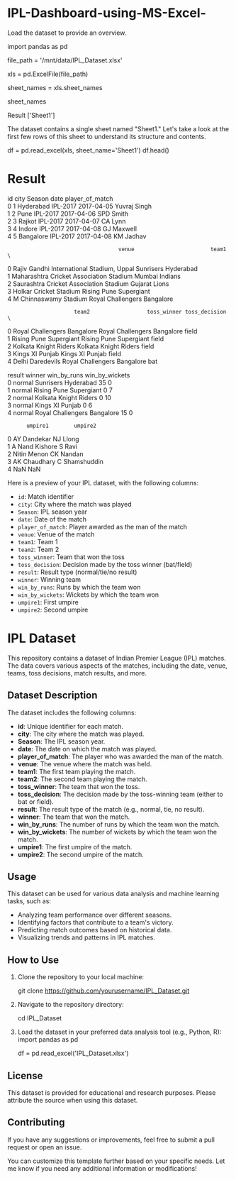# IPL-Dashboard-using-MS-Excel-

Load the dataset to provide an overview.

import pandas as pd

file_path = '/mnt/data/IPL_Dataset.xlsx'

xls = pd.ExcelFile(file_path)

sheet_names = xls.sheet_names

sheet_names

Result
['Sheet1']

The dataset contains a single sheet named "Sheet1." Let's take a look at the first few rows of this sheet to understand its structure and contents.

df = pd.read_excel(xls, sheet_name='Sheet1')
df.head()

# Result
   id       city    Season       date player_of_match  \
0   1  Hyderabad  IPL-2017 2017-04-05    Yuvraj Singh   
1   2       Pune  IPL-2017 2017-04-06       SPD Smith   
2   3     Rajkot  IPL-2017 2017-04-07         CA Lynn   
3   4     Indore  IPL-2017 2017-04-08      GJ Maxwell   
4   5  Bangalore  IPL-2017 2017-04-08       KM Jadhav   

                                       venue                        team1  \
0  Rajiv Gandhi International Stadium, Uppal          Sunrisers Hyderabad   
1    Maharashtra Cricket Association Stadium               Mumbai Indians   
2     Saurashtra Cricket Association Stadium                Gujarat Lions   
3                     Holkar Cricket Stadium       Rising Pune Supergiant   
4                      M Chinnaswamy Stadium  Royal Challengers Bangalore   

                         team2                  toss_winner toss_decision  \
0  Royal Challengers Bangalore  Royal Challengers Bangalore         field   
1       Rising Pune Supergiant       Rising Pune Supergiant         field   
2        Kolkata Knight Riders        Kolkata Knight Riders         field   
3              Kings XI Punjab              Kings XI Punjab         field   
4             Delhi Daredevils  Royal Challengers Bangalore           bat   

   result                       winner  win_by_runs  win_by_wickets  \
0  normal          Sunrisers Hyderabad           35               0   
1  normal       Rising Pune Supergiant            0               7   
2  normal        Kolkata Knight Riders            0              10   
3  normal              Kings XI Punjab            0               6   
4  normal  Royal Challengers Bangalore           15               0   

          umpire1        umpire2  
0     AY Dandekar       NJ Llong  
1  A Nand Kishore         S Ravi  
2     Nitin Menon      CK Nandan  
3    AK Chaudhary  C Shamshuddin  
4             NaN            NaN  

Here is a preview of your IPL dataset, with the following columns:

- `id`: Match identifier
- `city`: City where the match was played
- `Season`: IPL season year
- `date`: Date of the match
- `player_of_match`: Player awarded as the man of the match
- `venue`: Venue of the match
- `team1`: Team 1
- `team2`: Team 2
- `toss_winner`: Team that won the toss
- `toss_decision`: Decision made by the toss winner (bat/field)
- `result`: Result type (normal/tie/no result)
- `winner`: Winning team
- `win_by_runs`: Runs by which the team won
- `win_by_wickets`: Wickets by which the team won
- `umpire1`: First umpire
- `umpire2`: Second umpire

# IPL Dataset

This repository contains a dataset of Indian Premier League (IPL) matches. The data covers various aspects of the matches, including the date, venue, teams, toss decisions, match results, and more.

## Dataset Description

The dataset includes the following columns:

- **id**: Unique identifier for each match.
- **city**: The city where the match was played.
- **Season**: The IPL season year.
- **date**: The date on which the match was played.
- **player_of_match**: The player who was awarded the man of the match.
- **venue**: The venue where the match was held.
- **team1**: The first team playing the match.
- **team2**: The second team playing the match.
- **toss_winner**: The team that won the toss.
- **toss_decision**: The decision made by the toss-winning team (either to bat or field).
- **result**: The result type of the match (e.g., normal, tie, no result).
- **winner**: The team that won the match.
- **win_by_runs**: The number of runs by which the team won the match.
- **win_by_wickets**: The number of wickets by which the team won the match.
- **umpire1**: The first umpire of the match.
- **umpire2**: The second umpire of the match.

## Usage

This dataset can be used for various data analysis and machine learning tasks, such as:

- Analyzing team performance over different seasons.
- Identifying factors that contribute to a team's victory.
- Predicting match outcomes based on historical data.
- Visualizing trends and patterns in IPL matches.

## How to Use

1. Clone the repository to your local machine:
   
    git clone https://github.com/yourusername/IPL_Dataset.git

2. Navigate to the repository directory:
   
    cd IPL_Dataset

3. Load the dataset in your preferred data analysis tool (e.g., Python, R):
    import pandas as pd

    df = pd.read_excel('IPL_Dataset.xlsx')

## License

This dataset is provided for educational and research purposes. Please attribute the source when using this dataset.

## Contributing

If you have any suggestions or improvements, feel free to submit a pull request or open an issue.

You can customize this template further based on your specific needs. Let me know if you need any additional information or modifications!
